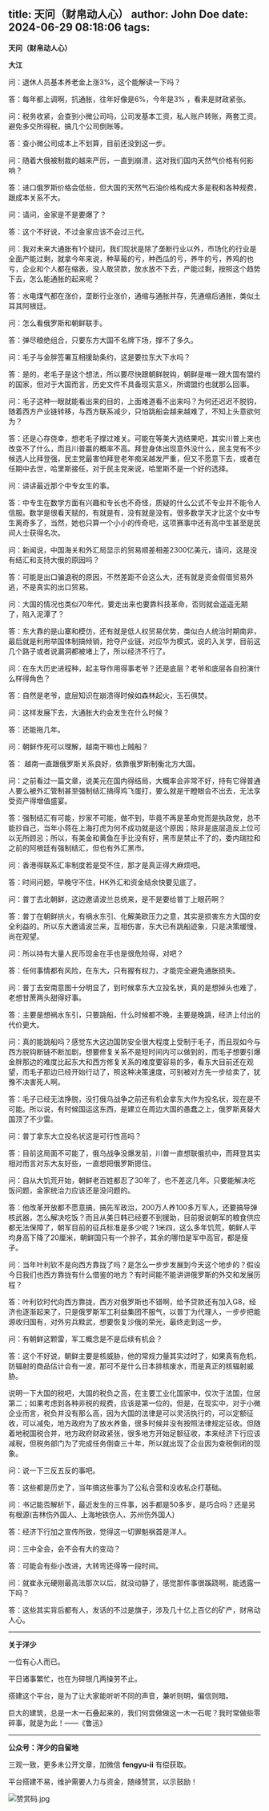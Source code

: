 title: 天问（财帛动人心）
author: John Doe
date: 2024-06-29 08:18:06
tags:
---
**天问（财帛动人心）**<!--more-->

**大江**

问：退休人员基本养老金上涨3%，这个能解读一下吗？

答：每年都上调啊，抗通胀，往年好像是6%，今年是3% ，看来是财政紧张。

问：税务收紧，会查到小微公司吗，公司发基本工资，私人账户转账，两套工资。避免多交所得税，搞几个公司倒账等。

答：查小微公司成本上不划算，目前还没到这一步。

问：随着大俄被制裁的越来严厉，一直到崩溃，这对我们国内天然气价格有何影响？

答：进口俄罗斯价格会低些，但大国的天然气石油价格构成大多是税和各种规费，跟成本关系不大。

问：请问，金家是不是要爆了？

答：这个不好说，不过金家应该不会过三代。

问：我对未来大通胀有1个疑问，我们现状是除了垄断行业以外，市场化的行业是全面产能过剩，就拿今年来说，种草莓的亏，种西瓜的亏，养牛的亏，养鸡的也亏，企业和个人都在缩表，没人敢贷款，放水放不下去，产能过剩，按照这个趋势下去，怎么能通胀的起来呢？

答：水电煤气都在涨价，垄断行业涨价，通缩与通胀并存，先通缩后通胀，类似土耳其阿根廷。

问：怎么看俄罗斯和朝鲜联手。

答：弹尽粮绝组合，只要东方大国不名牌下场，撑不了多久。

问：毛子与金胖签署互相援助条约，这是要拉东大下水吗？

答：是的，老毛子是这个想法，所以要尽快跟朝鲜脱钩，朝鲜是唯一跟大国有盟约的国家，但对于大国而言，历史文件不具备现实意义，所谓盟约也就那么回事。

问：毛子这种一眼就能看出来的目的，上面难道看不出来吗？为何还迟迟不脱钩，随着西方产业链转移，与西方联系减少，只怕跳船会越来越难了，不知上头意欲何为？

答：还是心存侥幸，想老毛子撑过难关。可能在等美大选结果吧，其实川普上来也改变不了什么，而且川普赢的概率不高。拜登身体出现意外没什么，民主党有不少候选人比拜登强，民主党最害怕拜登老年痴呆越发严重，但又不愿意下去，或者在任期中去世，哈里斯接任，对于民主党来说，哈里斯不是一个好的选择。

问：讲讲最近那个中专女生的事。

答：中专生在数学方面有兴趣和专长也不奇怪，质疑的什么公式不专业并不能令人信服。数学是很看天赋的，有就是有，没有就是没有。很多数学天才比这个女中专生离奇多了，当然，她也只算一个小小的传奇吧，这项赛事中还有高中生甚至是民间人士获得名次。

问：新闻说，中国海关和外汇局显示的贸易顺差相差2300亿美元，请问，这是没有结汇和支持大俄的原因吗？

答：可能是出口骗退税的原因，不然差距不会这么大，还有就是资金假借贸易外逃，不是真实的出口贸易。

问：大国的情况也类似70年代，要走出来也要靠科技革命，否则就会遥遥无期了，陷入泥潭了？

答：东大靠的是山寨和模仿，还有就是低人权贸易优势，类似白人统治时期南非，最后就是利用举国体制搞倾销，抢夺产业链，对应华为模式，说的入关学，目前这几个路子或者说漏洞都被堵上了，所以经济不行了。

问：在东大历史进程种，起主导作用得事老爷？还是底层？老爷和底层各自扮演什么样得角色？

答：自然是老爷，底层知识在崩溃得时候如森林起火，玉石俱焚。

问：这样发展下去，大通胀大约会发生在什么时候？

答：还能拖几年。

问：朝鲜作死可以理解，越南干嘛也上贼船？

答： 越南一直跟俄罗斯关系良好，依靠俄罗斯制衡北方大国。

问：之前看过一篇文章，说美元在国内得结局，大概率会非常不好，持有它得普通人要么被外汇管制甚至强制结汇搞得鸡飞蛋打，要么就是干瞪眼会不出去，无法享受资产得增值盛宴。

答：强制结汇有可能，抄家不可能，做不到，毕竟不再是革命党而是执政党，总不能抄自己，当年小蒋在上海打虎为何不成功就是这个原因；除非是底层造反上位可以无所顾忌；所以，有美金和黄鱼在手比没有好，黑市是禁止不了的，委内瑞拉和之前的阿根廷有强制结汇，但也有外汇黑市。

问：香港得联系汇率制度若是受不住，那才是真正得大麻烦吧。

答：时间问题，早晚守不住，HK外汇和资金结余快要见底了。

问：普丁去北朝鲜，这边邀请波兰总统来，是不是要给普丁上眼药啊？

答：普丁在朝鲜拱火，有祸水东引、化解美欧压力之意，其实是损害东方大国的安全利益的。所以东大邀请波兰来，互相伤害，东大已有跳船迹象，只是决策缓慢，尚在观望。

问：所以持有大量人民币现金在手也是很危险得，对吧？

答：任何事情都有风险，在东大，只有握有权力，才能完全避免通胀损失。

问：普丁去安南意图十分明显了，到时候拿东大立投名状，真的是想掉头也难了，老想甘蔗两头甜得好事。

答：主要是想祸水东引，只要跳船，什么时候都不晚，主要是晚跳，经济上付出的代价更大。

问：真的能跳船吗？感觉东大这边国防安全很大程度上受制于毛子，而且现如今与西方脱钩断链不断加剧，想要修复关系不是短时间内可以做到的，而毛子想要引爆金胖那边的难度比起东大和西方修复关系的难度要容易的多，看东大目前还在观望，而毛子那边已经开始行动了，照这种决策速度，可别被对方先一步给卖了，犹豫不决害死人啊。

答：毛子已经无法挣脱，没打俄乌战争之前还有机会拿东大作为投名状，现在是不可能。所以说，有时候国运这东西，是建立在周边大国的愚蠢之上，俄罗斯真替大国顶了不少雷。

问：普丁拿东大立投名状这是可行性高吗？

答：目前这局面不可能了，俄乌战争没爆发前，川普一直想联俄抗中，而拜登其实相对而言对东大友好些，一直想把俄罗斯摁住。

问：自从大饥荒开始，朝鲜老百姓都忍了30年了，也不差这几年。只要能解决吃饭问题，金家统治力应该还是没问题的。

答：他改革开放都不愿意搞，搞先军政治，200万人养100多万军人，还要搞导弹核武器，怎么解决吃饭？而且从美日韩已经要不到援助，目前据说朝军的粮食供应都无法保障了，朝军目前的征兵标准是多少呢？1米四，这么多年饥荒，朝鲜人平均身高下降了20厘米，朝鲜国只有一个胖子，其余的哪怕是军中高官，都是瘦子。

问：当年叶利钦不是向西方靠拢了吗？是怎么一步步发展到今天这个地步的？假设今日我们也西方靠拢有什么借鉴的地方？有时间能不能讲讲俄罗斯的外交和发展历程？

答：叶利钦时代向西方靠拢，西方对俄罗斯也不错啊，给予贷款还有加入G8，经济也逐渐起来了，只是俄罗斯军工利益集团不服气，以普丁为代理人，一步步把能源收归国有，对外穷兵黩武，想要恢复沙俄的荣光，最终走到这一步。

问：有朝鲜这颗雷，军工概念是不是后续有机会？

答：这个不好说，朝鲜主要是核威胁，他的常规力量其实过时了，如果真有危机，防辐射的商品估计会有一波，那可不是什么日本排核废水，而是真正的核辐射威胁。

说明一下大国的税吧，大国的税负之高，在主要工业化国家中，仅次于法国，位居第二；如果考虑到各种非税的规费，应该是第一位的。但是，在现实中，对于小微企业而言，税负并没有那么高，因为大国的法律是可以灵活执行的，可以定额征收，可以减免，地方政府为了放水养鱼，很多时候并没有按照法律规定征收。但随着地税国税合并，地方政府财政紧张，很多地方开始足额征收，本来经济下行应该减税，但税务部门为了完成任务倒查三十年，所以就出现了企业因为查税倒闭的现象。

问：说一下三反五反的事吧。

答：这些都是历史了，当年搞这些事为了公私合营和没收私企打基础。

问：书记能否解析下，最近发生的三件事，凶手都是50多岁，是巧合吗？还是另有根源(吉林伤外国人、上海地铁伤人、苏州伤外国人)

答：经济下行加之宣传所致，觉得这一切罪魁祸首是洋人。

问：三中全会，会不会有大的变动？

答：可能会有些小改进，大转弯还得等一段时间。

问：就崔永元硬刚最高法那次以后，就没动静了，感觉那件事很蹊跷啊，能透露一下吗？

答：这些其实背后都有人，发话的不过是旗子，涉及几十亿上百亿的矿产，财帛动人心。
- - -
**关于洋少**

一位有心人而已。

平日诸事繁忙，也在为碎银几两操劳不止。

搭建这个平台，是为了让大家能听听不同的声音，兼听则明，偏信则暗。

巨大的建筑，总是一木一石叠起来的，我们何尝做做这一木一石呢？我时常做些零碎事，就是为此！——《鲁迅》

---

**公众号：洋少的自留地** 

三观一致，更多未公开文章，加微信 **fengyu-ii** 有偿获取。

平台搭建不易，维护需要人力与资金，随缘赞赏，以示鼓励！

![赞赏码.jpg](/images/shang.jpg)